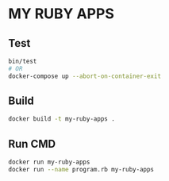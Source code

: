 # MY RUBY APPS

## Test

```bash
bin/test
# OR
docker-compose up --abort-on-container-exit
```

## Build

```bash
docker build -t my-ruby-apps .
```

## Run CMD

```bash
docker run my-ruby-apps
docker run --name program.rb my-ruby-apps
```
